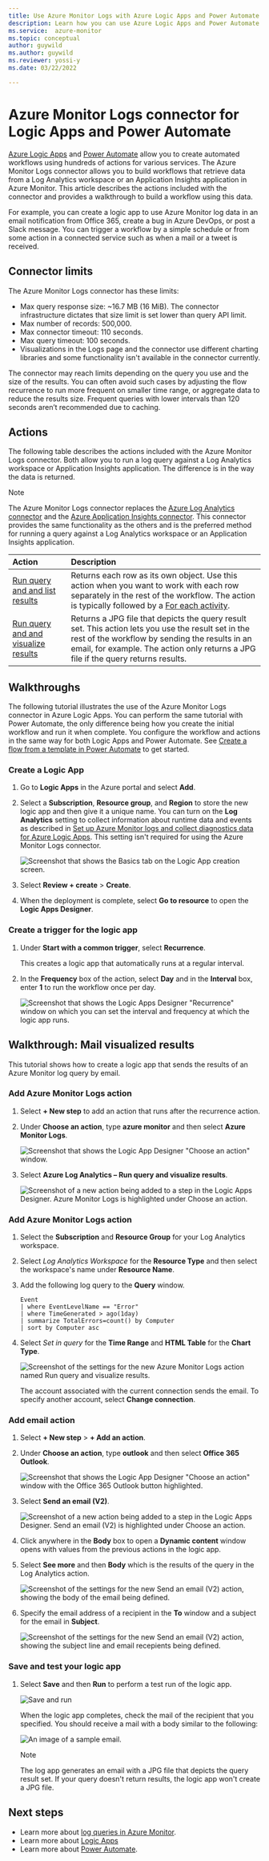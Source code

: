 ```yaml
---
title: Use Azure Monitor Logs with Azure Logic Apps and Power Automate
description: Learn how you can use Azure Logic Apps and Power Automate to quickly automate repeatable processes by using the Azure Monitor connector.
ms.service:  azure-monitor
ms.topic: conceptual
author: guywild
ms.author: guywild
ms.reviewer: yossi-y
ms.date: 03/22/2022

---
```


# Azure Monitor Logs connector for Logic Apps and Power Automate
[Azure Logic Apps](../../logic-apps/index.yml) and [Power Automate](https://flow.microsoft.com) allow you to create automated workflows using hundreds of actions for various services. The Azure Monitor Logs connector allows you to build workflows that retrieve data from a Log Analytics workspace or an Application Insights application in Azure Monitor. This article describes the actions included with the connector and provides a walkthrough to build a workflow using this data.

For example, you can create a logic app to use Azure Monitor log data in an email notification from Office 365, create a bug in Azure DevOps, or post a Slack message.  You can trigger a workflow by a simple schedule or from some action in a connected service such as when a mail or a tweet is received. 

## Connector limits
The Azure Monitor Logs connector has these limits:
* Max query response size: ~16.7 MB (16 MiB). The connector infrastructure dictates that size limit is set lower than query API limit.
* Max number of records: 500,000.
* Max connector timeout: 110 seconds.
* Max query timeout: 100 seconds.
* Visualizations in the Logs page and the connector use different charting libraries and some functionality isn't available in the connector currently.

The connector may reach limits depending on the query you use and the size of the results. You can often avoid such cases by adjusting the flow recurrence to run more frequent on smaller time range, or aggregate data to reduce the results size. Frequent queries with lower intervals than 120 seconds aren’t recommended due to caching.

## Actions
The following table describes the actions included with the Azure Monitor Logs connector. Both allow you to run a log query against a Log Analytics workspace or Application Insights application. The difference is in the way the data is returned.

> [!NOTE]
> The Azure Monitor Logs connector replaces the [Azure Log Analytics connector](/connectors/azureloganalytics/) and the [Azure Application Insights connector](/connectors/applicationinsights/). This connector provides the same functionality as the others and is the preferred method for running a query against a Log Analytics workspace or an Application Insights application.


| Action | Description |
|:---|:---|
| [Run query and and list results](/connectors/azuremonitorlogs/#run-query-and-list-results) | Returns each row as its own object. Use this action when you want to work with each row separately in the rest of the workflow. The action is typically followed by a [For each activity](../../logic-apps/logic-apps-control-flow-loops.md#foreach-loop). |
| [Run query and and visualize results](/connectors/azuremonitorlogs/#run-query-and-visualize-results) | Returns a JPG file that depicts the query result set. This action lets you use the result set in the rest of the workflow by sending the results in an email, for example. The action only returns a JPG file if the query returns results.|

## Walkthroughs
The following tutorial illustrates the use of the Azure Monitor Logs connector in Azure Logic Apps. You can perform the same tutorial with Power Automate, the only difference being how you create the initial workflow and run it when complete. You configure the workflow and actions in the same way for both Logic Apps and Power Automate. See [Create a flow from a template in Power Automate](/power-automate/get-started-logic-template) to get started.


### Create a Logic App

1. Go to **Logic Apps** in the Azure portal and select **Add**. 
1. Select a **Subscription**, **Resource group**, and **Region** to store the new logic app and then give it a unique name. You can turn on the **Log Analytics** setting to collect information about runtime data and events as described in [Set up Azure Monitor logs and collect diagnostics data for Azure Logic Apps](../../logic-apps/monitor-logic-apps-log-analytics.md). This setting isn't required for using the Azure Monitor Logs connector.

    ![Screenshot that shows the Basics tab on the Logic App creation screen.](media/logicapp-flow-connector/create-logic-app.png)


1. Select **Review + create** > **Create**. 
1. When the deployment is complete, select **Go to resource** to open the **Logic Apps Designer**.

### Create a trigger for the logic app
1. Under **Start with a common trigger**, select **Recurrence**. 

    This creates a logic app that automatically runs at a regular interval. 

1. In the **Frequency** box of the action, select **Day** and in the **Interval** box, enter **1** to run the workflow once per day.

    ![Screenshot that shows the Logic Apps Designer "Recurrence" window on which you can set the interval and frequency at which the logic app runs.](media/logicapp-flow-connector/recurrence-action.png)

## Walkthrough: Mail visualized results
This tutorial shows how to create a logic app that sends the results of an Azure Monitor log query by email. 

### Add Azure Monitor Logs action
1. Select **+ New step** to add an action that runs after the recurrence action. 
1. Under **Choose an action**, type **azure monitor** and then select **Azure Monitor Logs**.

    ![Screenshot that shows the Logic App Designer "Choose an action" window.](media/logicapp-flow-connector/select-azure-monitor-connector.png)

1. Select **Azure Log Analytics – Run query and visualize results**.

    ![Screenshot of a new action being added to a step in the Logic Apps Designer. Azure Monitor Logs is highlighted under Choose an action.](media/logicapp-flow-connector/select-query-action-visualize.png)

### Add Azure Monitor Logs action

1. Select the **Subscription** and **Resource Group** for your Log Analytics workspace. 
1. Select *Log Analytics Workspace* for the **Resource Type** and then select the workspace's name under **Resource Name**.
1. Add the following log query to the **Query** window.  

    ```Kusto
    Event
    | where EventLevelName == "Error" 
    | where TimeGenerated > ago(1day)
    | summarize TotalErrors=count() by Computer
    | sort by Computer asc   
    ```

1. Select *Set in query* for the **Time Range** and **HTML Table** for the **Chart Type**.
   
    ![Screenshot of the settings for the new Azure Monitor Logs action named Run query and visualize results.](media/logicapp-flow-connector/run-query-visualize-action.png)
    
    The account associated with the current connection sends the email. To specify another account, select **Change connection**.
    
### Add email action

1. Select **+ New step** > **+ Add an action**. 
1. Under **Choose an action**, type **outlook** and then select **Office 365 Outlook**.

    ![Screenshot that shows the Logic App Designer "Choose an action" window with the Office 365 Outlook button highlighted.](media/logicapp-flow-connector/select-outlook-connector.png)

1. Select **Send an email (V2)**.

    ![Screenshot of a new action being added to a step in the Logic Apps Designer. Send an email (V2) is highlighted under Choose an action.](media/logicapp-flow-connector/select-mail-action.png)

1. Click anywhere in the **Body** box to open a **Dynamic content** window opens with values from the previous actions in the logic app. 
1. Select **See more** and then **Body** which is the results of the query in the Log Analytics action.

    ![Screenshot of the settings for the new Send an email (V2) action, showing the body of the email being defined.](media/logicapp-flow-connector/select-body.png)

1. Specify the email address of a recipient in the **To** window and a subject for the email in **Subject**. 

    ![Screenshot of the settings for the new Send an email (V2) action, showing the subject line and email recepients being defined.](media/logicapp-flow-connector/mail-action.png)

### Save and test your logic app
1. Select **Save** and then **Run** to perform a test run of the logic app.

    ![Save and run](media/logicapp-flow-connector/save-run.png)


    When the logic app completes, check the mail of the recipient that you specified.  You should receive a mail with a body similar to the following:

    ![An image of a sample email.](media/logicapp-flow-connector/sample-mail.png)

    > [!NOTE]
    > The log app generates an email with a JPG file that depicts the query result set. If your query doesn't return results, the logic app won't create a JPG file.  

## Next steps

- Learn more about [log queries in Azure Monitor](./log-query-overview.md).
- Learn more about [Logic Apps](../../logic-apps/index.yml)
- Learn more about [Power Automate](https://flow.microsoft.com).
